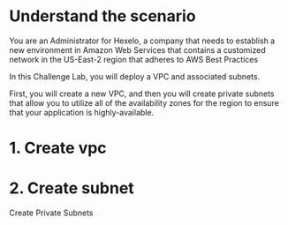 # Understand the scenario

You are an Administrator for Hexelo, a company that needs to establish a new environment in Amazon Web Services that contains a customized network in the US-East-2 region that adheres to AWS Best Practices

In this Challenge Lab, you will deploy a VPC and associated subnets.

First, you will create a new VPC, and then you will create private subnets that allow you to utilize all of the availability zones for the region to ensure that your application is highly-available.

# 1. Create vpc

# 2. Create subnet

Create Private Subnets
